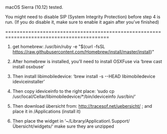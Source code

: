 macOS Sierra (10.12) tested.

You might need to disable SIP (System Integrity Protection) before step 4 is run.
(If you do disable it, make sure to enable it again after you’ve finished)

==========================================================================================

1) get homebrew: /usr/bin/ruby -e "$(curl -fsSL https://raw.githubusercontent.com/Homebrew/install/master/install)"

2) After homebrew is installed, you’ll need to install OSXFuse via ‘brew cast install osxbuse’

3) Then install libimobiledevice: ‘brew install -s --HEAD libimobiledevice ideviceinstaller’

4) Then copy ideviceinfo to the right place: ‘sudo cp /usr/local/Cellar/libimobiledevice/*/bin/ideviceinfo /usr/bin/‘

5) Then download übersicht from: http://tracesof.net/uebersicht/ ; and place it in /Applications (install it)

6) Then place the widget in ‘~/Library/Application\ Support/Übersicht/widgets/‘ make sure they are unzipped





